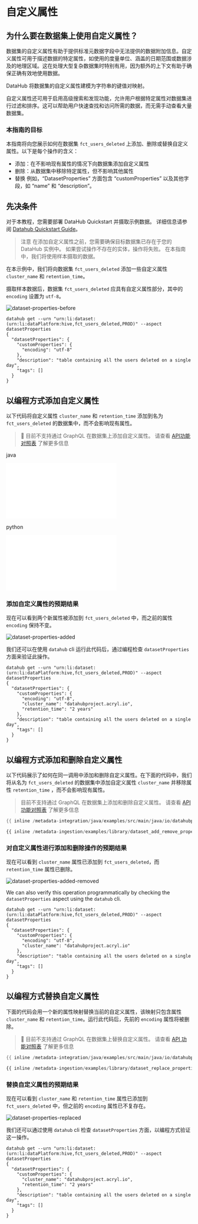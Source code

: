 # 自定义属性

## 为什么要在数据集上使用自定义属性？

数据集的自定义属性有助于提供标准元数据字段中无法提供的数据附加信息。自定义属性可用于描述数据的特定属性，如使用的度量单位、涵盖的日期范围或数据涉及的地理区域。这在处理大型复杂数据集时特别有用，因为额外的上下文有助于确保正确有效地使用数据。

DataHub 将数据集的自定义属性建模为字符串的键值对映射。

自定义属性还可用于启用高级搜索和发现功能，允许用户根据特定属性对数据集进行过滤和排序。这可以帮助用户快速查找和访问所需的数据，而无需手动查看大量数据集。

### 本指南的目标

本指南将向您展示如何在数据集 `fct_users_deleted` 上添加、删除或替换自定义属性。以下是每个操作的含义：

- 添加：在不影响现有属性的情况下向数据集添加自定义属性
- 删除：从数据集中移除特定属性，但不影响其他属性
- 替换 例如，“DatasetProperties” 方面包含 “customProperties” 以及其他字段，如 “name” 和 “description”。

## 先决条件

对于本教程，您需要部署 DataHub Quickstart 并摄取示例数据。
详细信息请参阅 [Datahub Quickstart Guide](/docs/quickstart_zh.md)。

> 注意
在添加自定义属性之前，您需要确保目标数据集已存在于您的 DataHub 实例中。
如果尝试操作不存在的实体，操作将失败。
在本指南中，我们将使用样本摄取的数据。

在本示例中，我们将向数据集 `fct_users_deleted` 添加一些自定义属性 `cluster_name` 和 `retention_time`。

摄取样本数据后，数据集 `fct_users_deleted` 应具有自定义属性部分，其中的 `encoding` 设置为 `utf-8`。

![dataset-properties-before](https://raw.githubusercontent.com/datahub-project/static-assets/main/imgs/apis/tutorials/dataset-properties-before.png)

```shell
datahub get --urn "urn:li:dataset:(urn:li:dataPlatform:hive,fct_users_deleted,PROD)" --aspect datasetProperties
{
  "datasetProperties": {
    "customProperties": {
      "encoding": "utf-8"
    },
    "description": "table containing all the users deleted on a single day",
    "tags": []
  }
}
```

## 以编程方式添加自定义属性

以下代码将自定义属性 `cluster_name` 和 `retention_time` 添加到名为 `fct_users_deleted` 的数据集中，而不会影响现有属性。

> 🚫 目前不支持通过 GraphQL 在数据集上添加自定义属性。
> 请查看 [API功能对照表](/docs/api/datahub-apis_zh.md#datahub-api-比较) 了解更多信息

java

![show_path_as_comment](/metadata-integration/java/examples/src/main/java/io/datahubproject/examples/DatasetCustomPropertiesAdd.java)

python

![show_path_as_comment](/metadata-ingestion/examples/library/dataset_add_properties.py)

### 添加自定义属性的预期结果

现在可以看到两个新属性被添加到 `fct_users_deleted` 中，而之前的属性 `encoding` 保持不变。

![dataset-properties-added](https://raw.githubusercontent.com/datahub-project/static-assets/main/imgs/apis/tutorials/dataset-properties-added.png)

我们还可以在使用 `datahub` cli 运行此代码后，通过编程检查 `datasetProperties` 方面来验证此操作。

```shell
datahub get --urn "urn:li:dataset:(urn:li:dataPlatform:hive,fct_users_deleted,PROD)" --aspect datasetProperties
{
  "datasetProperties": {
    "customProperties": {
      "encoding": "utf-8",
      "cluster_name": "datahubproject.acryl.io",
      "retention_time": "2 years"
    },
    "description": "table containing all the users deleted on a single day",
    "tags": []
  }
}
```

## 以编程方式添加和删除自定义属性

以下代码展示了如何在同一调用中添加和删除自定义属性。在下面的代码中，我们将从名为 `fct_users_deleted` 的数据集中添加自定义属性 `cluster_name` 并移除属性 `retention_time` ，而不会影响现有属性。

> 目前不支持通过 GraphQL 在数据集上添加和删除自定义属性。
> 请查看 [API功能对照表](/docs/api/datahub-apis.md#datahub-api-comparison) 了解更多信息

```java
{{ inline /metadata-integration/java/examples/src/main/java/io/datahubproject/examples/DatasetCustomPropertiesAddRemove.java show_path_as_comment }}
```

```python
{{ inline /metadata-ingestion/examples/library/dataset_add_remove_properties.py show_path_as_comment }}
```

### 对自定义属性进行添加和删除操作的预期结果

现在可以看到 `cluster_name` 属性已添加到 `fct_users_deleted`，而 `retention_time` 属性已删除。

![dataset-properties-added-removed](https://raw.githubusercontent.com/datahub-project/static-assets/main/imgs/apis/tutorials/dataset-properties-added-removed.png)

We can also verify this operation programmatically by checking the `datasetProperties` aspect using the `datahub` cli.

```shell
datahub get --urn "urn:li:dataset:(urn:li:dataPlatform:hive,fct_users_deleted,PROD)" --aspect datasetProperties
{
  "datasetProperties": {
    "customProperties": {
      "encoding": "utf-8",
      "cluster_name": "datahubproject.acryl.io"
    },
    "description": "table containing all the users deleted on a single day",
    "tags": []
  }
}
```

## 以编程方式替换自定义属性

下面的代码会用一个新的属性映射替换当前的自定义属性，该映射只包含属性 `cluster_name` 和 `retention_time`。运行此代码后，先前的 `encoding` 属性将被删除。

> 🚫 目前不支持通过 GraphQL 在数据集上替换自定义属性。
> 请查看 [API 功能对照表](/docs/api/datahub-apis.md#datahub-api-comparison) 了解更多信息

```java
{{ inline /metadata-integration/java/examples/src/main/java/io/datahubproject/examples/DatasetCustomPropertiesReplace.java show_path_as_comment }}
```

```python
{{ inline /metadata-ingestion/examples/library/dataset_replace_properties.py show_path_as_comment }}
```

### 替换自定义属性的预期结果

现在可以看到 `cluster_name` 和 `retention_time` 属性已添加到 `fct_users_deleted` 中，但之前的 `encoding` 属性已不复存在。

![dataset-properties-replaced](https://raw.githubusercontent.com/datahub-project/static-assets/main/imgs/apis/tutorials/dataset-properties-replaced.png)

我们还可以通过使用 `datahub` cli 检查 `datasetProperties` 方面，以编程方式验证这一操作。

```shell
datahub get --urn "urn:li:dataset:(urn:li:dataPlatform:hive,fct_users_deleted,PROD)" --aspect datasetProperties
{
  "datasetProperties": {
    "customProperties": {
      "cluster_name": "datahubproject.acryl.io",
      "retention_time": "2 years"
    },
    "description": "table containing all the users deleted on a single day",
    "tags": []
  }
}
```
